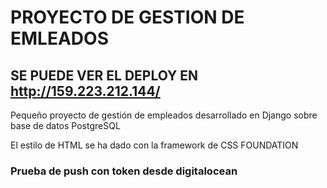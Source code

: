 # PROYECTO DE GESTION DE EMLEADOS
## SE PUEDE VER EL DEPLOY EN http://159.223.212.144/

Pequeño proyecto de gestión de empleados desarrollado en Django sobre base de datos PostgreSQL

El estilo de HTML se ha dado con la framework de CSS FOUNDATION

### Prueba de push con token desde digitalocean

